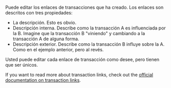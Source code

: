 Puede editar los enlaces de transacciones que ha creado. Los enlaces son descritos con tres propiedades:

* La descripción. Esto es obvio.
* Descripción interna. Describe como la transacción A es influenciada por la B. Imagine que la transacción B "viniendo" y cambiando a la transacción A de alguna forma.
* Descripción exterior. Describe como la transacción B influye sobre la A. Como en el ejemplo anterior, pero al revés.

Usted puede editar cada enlace de transacción como desee, pero tienen que ser únicos.

If you want to read more about transaction links, check out the [official documentation on transaction links](https://docs.firefly-iii.org/advanced-concepts/links).